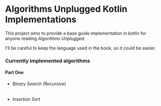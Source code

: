 # Algorithms Unplugged Kotlin Implementations

This project aims to provide a base guide implementation in kotlin for anyone reading *Algorithms Unplugged*.

I'll be careful to keep the language used in the book, so it could be easier.

### Currently implemented algorithms

#### Part One

- ###### Binary Search (Recursive)
- ###### Insertion Sort
